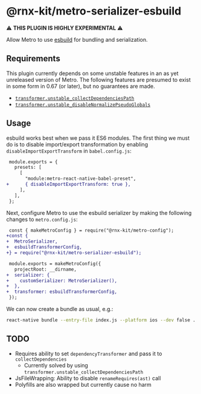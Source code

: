 # @rnx-kit/metro-serializer-esbuild

⚠️ **THIS PLUGIN IS HIGHLY EXPERIMENTAL** ⚠️

Allow Metro to use [esbuild](https://esbuild.github.io) for bundling and
serialization.

## Requirements

This plugin currently depends on some unstable features in an as yet unreleased
version of Metro. The following features are presumed to exist in some form in
0.67 (or later), but no guarantees are made.

- [`transformer.unstable_collectDependenciesPath`](https://github.com/facebook/metro/commit/648224146e58bcc5e4a0a072daff34b0c42cafa6)
- [`transformer.unstable_disableNormalizePseudoGlobals`](https://github.com/facebook/metro/commit/5b913fa0cd30ce5b90e2b1f6318454fbdd170708)

## Usage

esbuild works best when we pass it ES6 modules. The first thing we must do is to
disable import/export transformation by enabling `disableImportExportTransform`
in `babel.config.js`:

```diff
 module.exports = {
   presets: [
     [
       "module:metro-react-native-babel-preset",
+      { disableImportExportTransform: true },
     ],
   ],
 };
```

Next, configure Metro to use the esbuild serializer by making the following
changes to `metro.config.js`:

```diff
 const { makeMetroConfig } = require("@rnx-kit/metro-config");
+const {
+  MetroSerializer,
+  esbuildTransformerConfig,
+} = require("@rnx-kit/metro-serializer-esbuild");

 module.exports = makeMetroConfig({
   projectRoot: __dirname,
+  serializer: {
+    customSerializer: MetroSerializer(),
+  },
+  transformer: esbuildTransformerConfig,
 });
```

We can now create a bundle as usual, e.g.:

```sh
react-native bundle --entry-file index.js --platform ios --dev false ...
```

## TODO

- Requires ability to set `dependencyTransformer` and pass it to
  `collectDependencies`
  - Currently solved by using `transformer.unstable_collectDependenciesPath`
- JsFileWrapping: Ability to disable `renameRequires(ast)` call
- Polyfills are also wrapped but currently cause no harm
